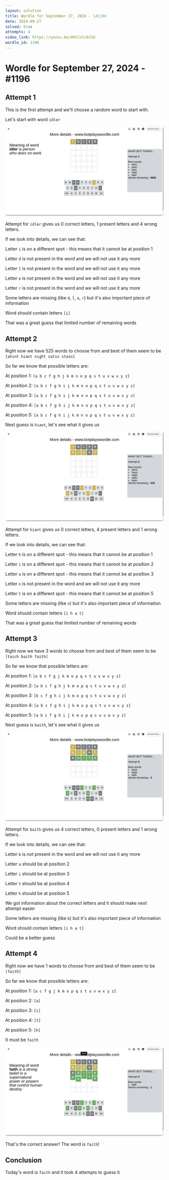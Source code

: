 ```yaml
---
layout: solution
title: Wordle for September 27, 2024 - \#1196
date: 2024-09-27
solved: true
attempts: 4
video_link: https://youtu.be/4HlCvlcb23U
wordle_id: 1196
---
```


# Wordle for September 27, 2024 - \#1196

## Attempt 1

This is the first attempt and we'll choose a random word to start with.

Let's start with word `idler`

![Attempt 1](2024-09-27/attempt-1.png)

Attempt for `idler` gives us 0 correct letters, 1 present letters and 4 wrong letters.

If we look into details, we can see that:

Letter `i` is on a different spot - this means that it cannot be at position 1

Letter `d` is not present in the word and we will not use it any more

Letter `l` is not present in the word and we will not use it any more

Letter `e` is not present in the word and we will not use it any more

Letter `r` is not present in the word and we will not use it any more

Some letters are missing (like `d`, `l`, `e`, `r`) but it's also important piece of information

Word should contain letters `[i]`

That was a great guess that limited number of remaining words



## Attempt 2

Right now we have 525 words to choose from and best of them seem to be `[ahint hiant night satin stain]`

So far we know that possible letters are:

At position 1: `[a b c f g h j k m n o p q s t u v w x y z]`

At position 2: `[a b c f g h i j k m n o p q s t u v w x y z]`

At position 3: `[a b c f g h i j k m n o p q s t u v w x y z]`

At position 4: `[a b c f g h i j k m n o p q s t u v w x y z]`

At position 5: `[a b c f g h i j k m n o p q s t u v w x y z]`

Next guess is `hiant`, let's see what it gives us

![Attempt 2](2024-09-27/attempt-2.png)

Attempt for `hiant` gives us 0 correct letters, 4 present letters and 1 wrong letters.

If we look into details, we can see that:

Letter `h` is on a different spot - this means that it cannot be at position 1

Letter `i` is on a different spot - this means that it cannot be at position 2

Letter `a` is on a different spot - this means that it cannot be at position 3

Letter `n` is not present in the word and we will not use it any more

Letter `t` is on a different spot - this means that it cannot be at position 5

Some letters are missing (like `n`) but it's also important piece of information

Word should contain letters `[i h a t]`

That was a great guess that limited number of remaining words



## Attempt 3

Right now we have 3 words to choose from and best of them seem to be `[taich baith faith]`

So far we know that possible letters are:

At position 1: `[a b c f g j k m o p q s t u v w x y z]`

At position 2: `[a b c f g h j k m o p q s t u v w x y z]`

At position 3: `[b c f g h i j k m o p q s t u v w x y z]`

At position 4: `[a b c f g h i j k m o p q s t u v w x y z]`

At position 5: `[a b c f g h i j k m o p q s u v w x y z]`

Next guess is `baith`, let's see what it gives us

![Attempt 3](2024-09-27/attempt-3.png)

Attempt for `baith` gives us 4 correct letters, 0 present letters and 1 wrong letters.

If we look into details, we can see that:

Letter `b` is not present in the word and we will not use it any more

Letter `a` should be at position 2

Letter `i` should be at position 3

Letter `t` should be at position 4

Letter `h` should be at position 5

We got information about the correct letters and it should make next attempt easier

Some letters are missing (like `b`) but it's also important piece of information

Word should contain letters `[i h a t]`

Could be a better guess



## Attempt 4

Right now we have 1 words to choose from and best of them seem to be `[faith]`

So far we know that possible letters are:

At position 1: `[a c f g j k m o p q s t u v w x y z]`

At position 2: `[a]`

At position 3: `[i]`

At position 4: `[t]`

At position 5: `[h]`

It must be `faith`

![Attempt 4](2024-09-27/attempt-4.png)

That's the correct answer! The word is `faith`!

## Conclusion

Today's word is `faith` and it took 4 attempts to guess it

